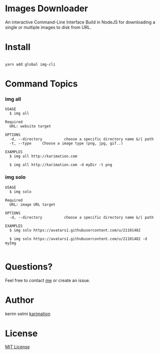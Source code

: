 # Images Downloader

An interactive Command-Line Interface Build in NodeJS for downloading a single or multiple images to disk from URL. 


# Install

```

yarn add global img-cli

```


# Command Topics
### img all

```
USAGE
  $ img all 

Required
  URL: website target

OPTIONS
  -d, --directory          choose a specific directory name &/| path 
  -t, --type     Choose a image type (png, jpg, gif..)
  
EXAMPLES
  $ img all http://karimation.com
  
  $ img all http://karimation.com -d myDir -t png

```

### img solo

```
USAGE
  $ img solo 

Required
  URL: image URL target

OPTIONS
  -d, --directory          choose a specific directory name &/| path 
  
EXAMPLES
  $ img solo https://avatars1.githubusercontent.com/u/21101482
  
  $ img solo https://avatars1.githubusercontent.com/u/21101482 -d myImg
  
```

# Questions?

Feel free to contact <a href="http://www.karimation.com">me</a> or create an issue.

# Author

kerim selmi <a href="http://www.karimation.com">karimation</a>

# License

<a href="LICENSE">MIT License</a>